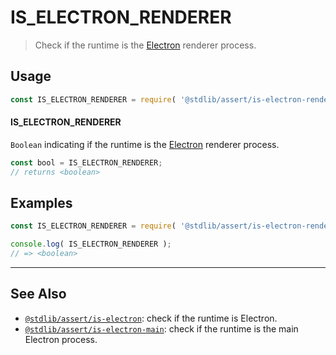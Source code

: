 <!--

@license Apache-2.0

Copyright (c) 2018 The Stdlib Authors.

Licensed under the Apache License, Version 2.0 (the "License");
you may not use this file except in compliance with the License.
You may obtain a copy of the License at

   http://www.apache.org/licenses/LICENSE-2.0

Unless required by applicable law or agreed to in writing, software
distributed under the License is distributed on an "AS IS" BASIS,
WITHOUT WARRANTIES OR CONDITIONS OF ANY KIND, either express or implied.
See the License for the specific language governing permissions and
limitations under the License.

-->

# IS_ELECTRON_RENDERER

> Check if the runtime is the [Electron][electron] renderer process.

<section class="usage">

## Usage

```javascript
const IS_ELECTRON_RENDERER = require( '@stdlib/assert/is-electron-renderer' );
```

#### IS_ELECTRON_RENDERER

`Boolean` indicating if the runtime is the [Electron][electron] renderer process.

```javascript
const bool = IS_ELECTRON_RENDERER;
// returns <boolean>
```

</section>

<!-- /.usage -->

<section class="examples">

## Examples

<!-- eslint no-undef: "error" -->

```javascript
const IS_ELECTRON_RENDERER = require( '@stdlib/assert/is-electron-renderer' );

console.log( IS_ELECTRON_RENDERER );
// => <boolean>
```

</section>

<!-- /.examples -->

<!-- Section for related `stdlib` packages. Do not manually edit this section, as it is automatically populated. -->

<section class="related">

* * *

## See Also

-   <span class="package-name">[`@stdlib/assert/is-electron`][@stdlib/assert/is-electron]</span><span class="delimiter">: </span><span class="description">check if the runtime is Electron.</span>
-   <span class="package-name">[`@stdlib/assert/is-electron-main`][@stdlib/assert/is-electron-main]</span><span class="delimiter">: </span><span class="description">check if the runtime is the main Electron process.</span>

</section>

<!-- /.related -->

<!-- Section for all links. Make sure to keep an empty line after the `section` element and another before the `/section` close. -->

<section class="links">

[electron]: http://electron.atom.io/

<!-- <related-links> -->

[@stdlib/assert/is-electron]: https://github.com/stdlib-js/stdlib/tree/develop/lib/node_modules/%40stdlib/assert/is-electron

[@stdlib/assert/is-electron-main]: https://github.com/stdlib-js/stdlib/tree/develop/lib/node_modules/%40stdlib/assert/is-electron-main

<!-- </related-links> -->

</section>

<!-- /.links -->
